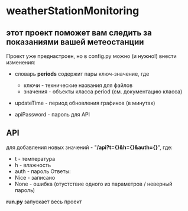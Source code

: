 # weatherStationMonitoring
## этот проект поможет вам следить за показаниями вашей метеостанции
Проект уже преднастроен, но в config.py можно (и нужно!) внести изменения:

- словарь **periods** содержит пары ключ-значение, где
  - ключи - технические названия для файлов
  - значения - объекты класса period (см. документацию класса)

- updateTime - период обновления графиков (в минутах)
- apiPassword - пароль для API

## API
для добавления новых значений - "**/api?t={}&h={}&auth={}**", где:
- t - температура
- h - влажность
- auth - пароль
Ответы:
- Nice - записано
- None - ошибка (отустствие одного из параметров / неверный пароль)

**run.py** запускает весь проект
